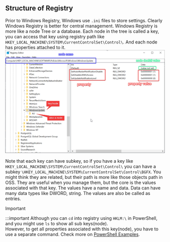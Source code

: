 ## Structure of Registry

Prior to Windows Registry, Windows use `.ini` files to store settings. Clearly Windows Registry is better for central management. Windows Registry is more like a node Tree or a database. Each node in the tree is called a key, you can access that key using registry path like `HKEY_LOCAL_MACHINE\SYSTEM\CurrentControlSet\Control\`. 
And each node has properties attached to it.
![](assets/registry-preview.png)

Note that each key can have subkey, so if you have a key like `HKEY_LOCAL_MACHINE\SYSTEM\CurrentControlSet\Control\` you can have a subkey `\HKEY_LOCAL_MACHINE\SYSTEM\CurrentControlSet\Control\BGFX`. You might think they are related, but their path is more like those objects path in OSS. They are useful when you manage them, but the core is the values associated with that key. The values have a name and data. Data can have many data types like DWORD, string. The values are also be called as entries.

> [!important]
>
> 
> 

:::important
Although you can `cd` into registry using `HKLM:\` in PowerShell, and you might use `ls` to show all sub keys(node).  
However, to get all properties associated with this key(node), you have to use a separate command. Check more on [PowerShell Examples](PowerShell%20Examples.md#registry%20trees).